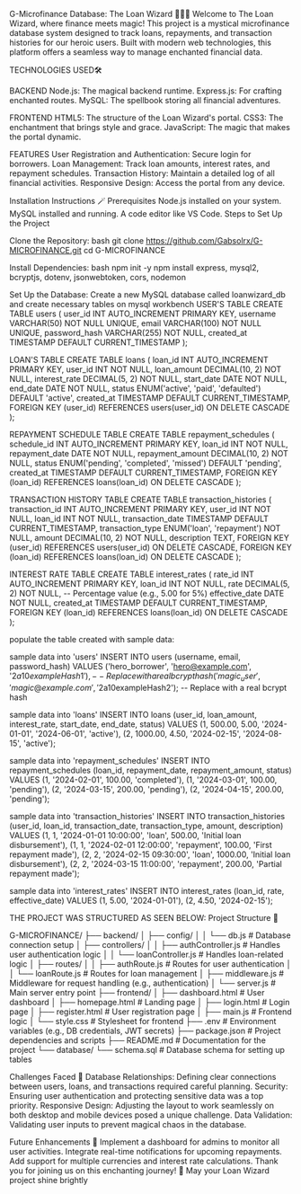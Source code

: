G-Microfinance Database: The Loan Wizard 🧙‍♂️✨
Welcome to The Loan Wizard, where finance meets magic! This project is a mystical microfinance database system designed to track loans, repayments, and transaction histories for our heroic users. Built with modern web technologies, this platform offers a seamless way to manage enchanted financial data.

TECHNOLOGIES USED🛠️

BACKEND
Node.js: The magical backend runtime.
Express.js: For crafting enchanted routes.
MySQL: The spellbook storing all financial adventures.

FRONTEND
HTML5: The structure of the Loan Wizard's portal.
CSS3: The enchantment that brings style and grace.
JavaScript: The magic that makes the portal dynamic.

FEATURES
User Registration and Authentication: Secure login for borrowers.
Loan Management: Track loan amounts, interest rates, and repayment schedules.
Transaction History: Maintain a detailed log of all financial activities.
Responsive Design: Access the portal from any device.

Installation Instructions 🪄
Prerequisites
Node.js installed on your system.
MySQL installed and running.
A code editor like VS Code.
Steps to Set Up the Project

Clone the Repository:
bash
git clone https://github.com/Gabsolrx/G-MICROFINANCE.git
cd G-MICROFINANCE


Install Dependencies:
bash
npm init -y
npm install express, mysql2, bcryptjs, dotenv, jsonwebtoken, cors, nodemon


Set Up the Database:
Create a new MySQL database called loanwizard_db and create necessary tables on mysql workbench
USER'S TABLE
CREATE TABLE users (
    user_id INT AUTO_INCREMENT PRIMARY KEY,
    username VARCHAR(50) NOT NULL UNIQUE,
    email VARCHAR(100) NOT NULL UNIQUE,
    password_hash VARCHAR(255) NOT NULL,
    created_at TIMESTAMP DEFAULT CURRENT_TIMESTAMP
);

LOAN'S TABLE
CREATE TABLE loans (
    loan_id INT AUTO_INCREMENT PRIMARY KEY,
    user_id INT NOT NULL,
    loan_amount DECIMAL(10, 2) NOT NULL,
    interest_rate DECIMAL(5, 2) NOT NULL, 
    start_date DATE NOT NULL,
    end_date DATE NOT NULL,
    status ENUM('active', 'paid', 'defaulted') DEFAULT 'active',
    created_at TIMESTAMP DEFAULT CURRENT_TIMESTAMP,
    FOREIGN KEY (user_id) REFERENCES users(user_id) ON DELETE CASCADE
);

REPAYMENT SCHEDULE TABLE
CREATE TABLE repayment_schedules (
    schedule_id INT AUTO_INCREMENT PRIMARY KEY,
    loan_id INT NOT NULL,
    repayment_date DATE NOT NULL,
    repayment_amount DECIMAL(10, 2) NOT NULL,
    status ENUM('pending', 'completed', 'missed') DEFAULT 'pending',
    created_at TIMESTAMP DEFAULT CURRENT_TIMESTAMP,
    FOREIGN KEY (loan_id) REFERENCES loans(loan_id) ON DELETE CASCADE
);

TRANSACTION HISTORY TABLE
CREATE TABLE transaction_histories (
    transaction_id INT AUTO_INCREMENT PRIMARY KEY,
    user_id INT NOT NULL,
    loan_id INT NOT NULL,
    transaction_date TIMESTAMP DEFAULT CURRENT_TIMESTAMP,
    transaction_type ENUM('loan', 'repayment') NOT NULL,
    amount DECIMAL(10, 2) NOT NULL,
    description TEXT,
    FOREIGN KEY (user_id) REFERENCES users(user_id) ON DELETE CASCADE,
    FOREIGN KEY (loan_id) REFERENCES loans(loan_id) ON DELETE CASCADE
);

INTEREST RATE TABLE
CREATE TABLE interest_rates (
    rate_id INT AUTO_INCREMENT PRIMARY KEY,
    loan_id INT NOT NULL,
    rate DECIMAL(5, 2) NOT NULL, -- Percentage value (e.g., 5.00 for 5%)
    effective_date DATE NOT NULL,
    created_at TIMESTAMP DEFAULT CURRENT_TIMESTAMP,
    FOREIGN KEY (loan_id) REFERENCES loans(loan_id) ON DELETE CASCADE
);

populate the table created with sample data:

 sample data into 'users'
INSERT INTO users (username, email, password_hash) 
VALUES 
('hero_borrower', 'hero@example.com', '$2a$10$exampleHash1'), -- Replace with a real bcrypt hash
('magic_user', 'magic@example.com', '$2a$10$exampleHash2'); -- Replace with a real bcrypt hash

 sample data into 'loans'
INSERT INTO loans (user_id, loan_amount, interest_rate, start_date, end_date, status) 
VALUES 
(1, 500.00, 5.00, '2024-01-01', '2024-06-01', 'active'),
(2, 1000.00, 4.50, '2024-02-15', '2024-08-15', 'active');

 sample data into 'repayment_schedules'
INSERT INTO repayment_schedules (loan_id, repayment_date, repayment_amount, status) 
VALUES 
(1, '2024-02-01', 100.00, 'completed'),
(1, '2024-03-01', 100.00, 'pending'),
(2, '2024-03-15', 200.00, 'pending'),
(2, '2024-04-15', 200.00, 'pending');

 sample data into 'transaction_histories'
INSERT INTO transaction_histories (user_id, loan_id, transaction_date, transaction_type, amount, description) 
VALUES 
(1, 1, '2024-01-01 10:00:00', 'loan', 500.00, 'Initial loan disbursement'),
(1, 1, '2024-02-01 12:00:00', 'repayment', 100.00, 'First repayment made'),
(2, 2, '2024-02-15 09:30:00', 'loan', 1000.00, 'Initial loan disbursement'),
(2, 2, '2024-03-15 11:00:00', 'repayment', 200.00, 'Partial repayment made');

 sample data into 'interest_rates'
INSERT INTO interest_rates (loan_id, rate, effective_date) 
VALUES 
(1, 5.00, '2024-01-01'),
(2, 4.50, '2024-02-15');

THE PROJECT WAS STRUCTURED AS SEEN BELOW:
Project Structure 📁

G-MICROFINANCE/
├── backend/
│   ├── config/
│   │   └── db.js                   # Database connection setup
│   ├── controllers/
│   │   ├── authController.js       # Handles user authentication logic
│   │   └── loanController.js       # Handles loan-related logic
│   ├── routes/
│   │   ├── authRoute.js            # Routes for user authentication
│   │   └── loanRoute.js            # Routes for loan management
│   ├── middleware.js               # Middleware for request handling (e.g., authentication)
│   └── server.js                   # Main server entry point
├── frontend/
│   ├── dashboard.html              # User dashboard
│   ├── homepage.html               # Landing page
│   ├── login.html                  # Login page
│   ├── register.html               # User registration page
│   ├── main.js                     # Frontend logic
│   └── style.css                   # Stylesheet for frontend
├── .env                            # Environment variables (e.g., DB credentials, JWT secrets)
├── package.json                    # Project dependencies and scripts
├── README.md                       # Documentation for the project
└── database/
    └── schema.sql                  # Database schema for setting up tables


Challenges Faced 🤔
Database Relationships: Defining clear connections between users, loans, and transactions required careful planning.
Security: Ensuring user authentication and protecting sensitive data was a top priority.
Responsive Design: Adjusting the layout to work seamlessly on both desktop and mobile devices posed a unique challenge.
Data Validation: Validating user inputs to prevent magical chaos in the database.


Future Enhancements 🔮
Implement a dashboard for admins to monitor all user activities.
Integrate real-time notifications for upcoming repayments.
Add support for multiple currencies and interest rate calculations.
Thank you for joining us on this enchanting journey! 🌟 May your Loan Wizard project shine brightly
